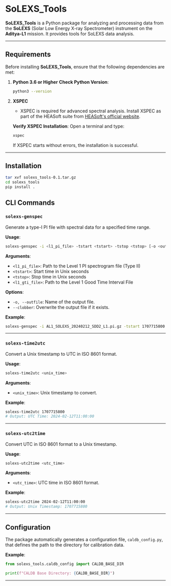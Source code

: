 # SoLEXS_Tools
**SoLEXS_Tools** is a Python package for analyzing and processing data from the **SoLEXS** (Solar Low Energy X-ray Spectrometer) instrument on the **Aditya-L1** mission. It provides tools for SoLEXS data analysis. 

---

## Requirements

Before installing **SoLEXS_Tools**, ensure that the following dependencies are met:

1. **Python 3.6 or Higher**
   **Check Python Version**:
   ```bash
   python3 --version
   ```

2. **XSPEC**
   - XSPEC is required for advanced spectral analysis. Install XSPEC as part of the HEASoft suite from [HEASoft's official website](https://heasarc.gsfc.nasa.gov/xanadu/xspec/).

   **Verify XSPEC Installation**:
   Open a terminal and type:
   ```bash
   xspec
   ```
   If XSPEC starts without errors, the installation is successful.

---

## Installation
```bash
tar xvf solexs_tools-0.1.tar.gz
cd solexs_tools
pip install .
```

## CLI Commands

### `solexs-genspec`
Generate a type-I PI file with spectral data for a specified time range.

**Usage**:
```bash
solexs-genspec -i <l1_pi_file> -tstart <tstart> -tstop <tstop> [-o <outfile>] [--clobber <True/False>]
```

**Arguments**:
- `<l1_pi_file>`: Path to the Level 1 PI spectrogram file (Type II)
- `<tstart>`: Start time in Unix seconds
- `<tstop>`: Stop time in Unix seconds
- `<l1_gti_file>`: Path to the Level 1 Good Time Interval File

**Options**:
- `-o, --outfile`: Name of the output file.
- `--clobber`: Overwrite the output file if it exists.

**Example**:
```bash
solexs-genspec -i AL1_SOLEXS_20240212_SDD2_L1.pi.gz -tstart 1707715800 -tstop 1707715860 -gti AL1_SOLEXS_20240212_SDD2_L1.gti.gz
```

---

### `solexs-time2utc`
Convert a Unix timestamp to UTC in ISO 8601 format.

**Usage**:
```bash
solexs-time2utc <unix_time>
```

**Arguments**:
- `<unix_time>`: Unix timestamp to convert.

**Example**:
```bash
solexs-time2utc 1707715800
# Output: UTC Time: 2024-02-12T11:00:00
```

---

### `solexs-utc2time`
Convert UTC in ISO 8601 format to a Unix timestamp.

**Usage**:
```bash
solexs-utc2time <utc_time>
```

**Arguments**:
- `<utc_time>`: UTC time in ISO 8601 format.

**Example**:
```bash
solexs-utc2time 2024-02-12T11:00:00
# Output: Unix Timestamp: 1707715800
```

---

## Configuration

The package automatically generates a configuration file, `caldb_config.py`, that defines the path to the directory for calibration data.

**Example**:
```python
from solexs_tools.caldb_config import CALDB_BASE_DIR

print(f"CALDB Base Directory: {CALDB_BASE_DIR}")
```

---
